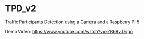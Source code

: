 # TPD_v2
Traffic Participants Detection using a Camera and a Raspberry PI 5

Demo Video: https://www.youtube.com/watch?v=kZB68vJ7dgo

